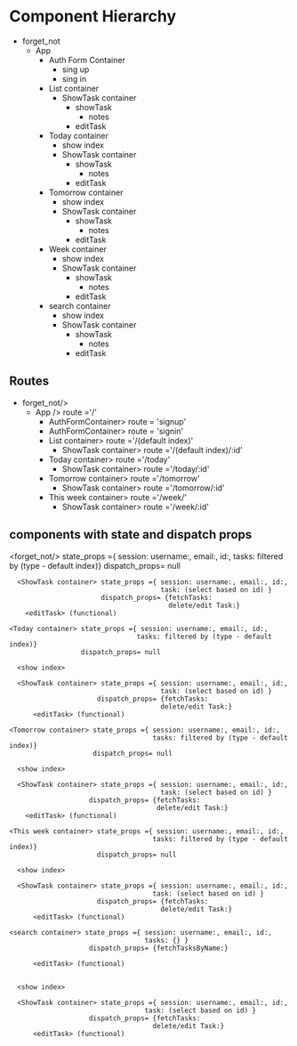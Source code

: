 

# Component Hierarchy
* forget_not
  * App   
    * Auth Form Container
      * sing up
      * sing in
    * List container
      * ShowTask container
        * showTask
          * notes
        * editTask
    * Today container
      * show index
      * ShowTask container
        * showTask
          * notes
        * editTask
    * Tomorrow container
      * show index
      * ShowTask container
        * showTask
          * notes
        * editTask
    * Week container
      * show index
      * ShowTask container
        * showTask
          * notes
        * editTask
    * search container
      * show index
      * ShowTask container
          * showTask
            * notes
          * editTask

## Routes

* forget_not/>
  * App />  route ='/'
    * AuthFormContainer> route = 'signup'
    * AuthFormContainer> route = 'signin'
    * List container> route ='/(default index)'
      * ShowTask container> route ='/(default index)/:id'
    * Today container> route ='/today'
      * ShowTask container> route ='/today/:id'
    * Tomorrow container> route ='/tomorrow'
      * ShowTask container> route ='/tomorrow/:id'
    * This week container> route ='/week/'
      * ShowTask container> route ='/week/:id'


## components with state and dispatch props

<forget_not/>
  <App />
    <Auth Form Container>
      <sing up>
      <sing in>
    <List container> state_props ={ session: username:, email:, id:,
                                    tasks: filtered by (type - default index)}
                   dispatch_props= null

      <ShowTask container> state_props ={ session: username:, email:, id:,
                                          task: (select based on id) }
                           dispatch_props= {fetchTasks:
                                            delete/edit Task:}
        <editTask> (functional)

    <Today container> state_props ={ session: username:, email:, id:,
                                    tasks: filtered by (type - default index)}
                      dispatch_props= null

      <show index>

      <ShowTask container> state_props ={ session: username:, email:, id:,
                                          task: (select based on id) }
                          dispatch_props= {fetchTasks:
                                          delete/edit Task:}
          <editTask> (functional)

    <Tomorrow container> state_props ={ session: username:, email:, id:,
                                        tasks: filtered by (type - default index)}
                         dispatch_props= null

      <show index>

      <ShowTask container> state_props ={ session: username:, email:, id:,
                                          task: (select based on id) }
                        dispatch_props= {fetchTasks:
                                         delete/edit Task:}
        <editTask> (functional)

    <This week container> state_props ={ session: username:, email:, id:,
                                        tasks: filtered by (type - default index)}
                          dispatch_props= null

      <show index>

      <ShowTask container> state_props ={ session: username:, email:, id:,
                                        task: (select based on id) }
                          dispatch_props= {fetchTasks:
                                          delete/edit Task:}
          <editTask> (functional)

    <search container> state_props ={ session: username:, email:, id:,
                                      tasks: {} }
                        dispatch_props= {fetchTasksByName:}

          <editTask> (functional)


      <show index>

      <ShowTask container> state_props ={ session: username:, email:, id:,
                                      task: (select based on id) }
                        dispatch_props= {fetchTasks:
                                        delete/edit Task:}
          <editTask> (functional)
